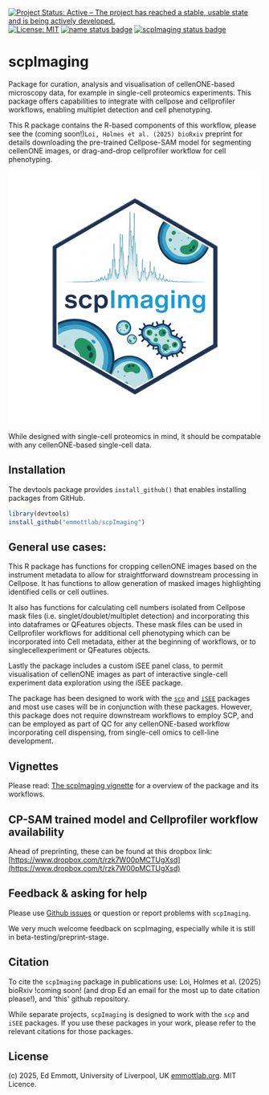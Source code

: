[![Project Status: Active – The project has reached a stable, usable state and is being actively developed.](https://www.repostatus.org/badges/latest/active.svg)](https://www.repostatus.org/#active)
[![License: MIT](https://img.shields.io/badge/License-MIT-yellow.svg)](https://opensource.org/licenses/MIT)
[![name status badge](https://emmottlab.r-universe.dev/badges/:name)](https://emmottlab.r-universe.dev/)
[![scpImaging status badge](https://emmottlab.r-universe.dev/scpImaging/badges/version)](https://emmottlab.r-universe.dev/scpImaging)


# scpImaging
Package for curation, analysis and visualisation of cellenONE-based microscopy data, for example in single-cell proteomics experiments. This package offers capabilities to integrate with cellpose and cellprofiler workflows, enabling multiplet detection and cell phenotyping.

This R package contains the R-based components of this workflow, please see the (coming soon!)`Loi, Holmes et al. (2025) bioRxiv` preprint for details downloading the pre-trained Cellpose-SAM model for segmenting cellenONE images, or drag-and-drop cellprofiler workflow for cell phenotyping.

![scpImaging Hex Sticker](https://github.com/emmottlab/scpImaging/blob/main/sticker/scpImaging_HexSticker.png)

While designed with single-cell proteomics in mind, it should be compatable with any cellenONE-based single-cell data.

## Installation
The devtools package provides `install_github()` that enables installing packages from GitHub.

```r
library(devtools)
install_github("emmottlab/scpImaging")
```

## General use cases:
This R package has functions for cropping cellenONE images based on the instrument metadata to allow for straightforward downstream processing in Cellpose. It has functions to allow generation of masked images highlighting identified cells or cell outlines.

It also has functions for calculating cell numbers isolated from Cellpose mask files (i.e. singlet/doublet/multiplet detection) and incorporating this into dataframes or QFeatures objects. These mask files can be used in Cellprofiler workflows for additional cell phenotyping which can be incorporated into Cell metadata, either at the beginning of workflows, or to singlecellexperiment or QFeatures objects.

Lastly the package includes a custom iSEE panel class, to permit visualisation of cellenONE images as part of interactive single-cell experiment data exploration using the iSEE package.

The package has been designed to work with the [`scp`](https://www.bioconductor.org/packages/release/bioc/html/scp.html) and [`iSEE`](https://bioconductor.org/packages/release/bioc/html/iSEE.html) packages and most use cases will be in conjunction with these packages. However, this package does not require downstream workflows to employ SCP, and can be employed as part of QC for any cellenONE-based workflow incorporating cell dispensing, from single-cell omics to cell-line development. 

## Vignettes
Please read: [The scpImaging vignette](https://emmottlab.github.io/scpImaging/scpImaging.html) for a overview of the package and its workflows.

## CP-SAM trained model and Cellprofiler workflow availability
Ahead of preprinting, these can be found at this dropbox link: [https://www.dropbox.com/t/rzk7W00pMCTUgXsd](https://www.dropbox.com/t/rzk7W00pMCTUgXsd)

## Feedback & asking for help
Please use [Github
issues](https://github.com/emmottlab/scpImaging/issues) or
question or report problems with `scpImaging`. 

We very much welcome feedback on scpImaging, especially while it is still in beta-testing/preprint-stage.

## Citation
To cite the `scpImaging` package in publications use:
Loi, Holmes et al. (2025) bioRxiv !coming soon! (and drop Ed an email for the most up to date citation please!), and 'this' github repository.

While separate projects, `scpImaging` is designed to work with the `scp` and `iSEE` packages. If you use these packages in your work, please refer to the relevant citations for those packages.

## License
(c) 2025, Ed Emmott, University of Liverpool, UK [emmottlab.org](https://emmottlab.org). MIT Licence.





